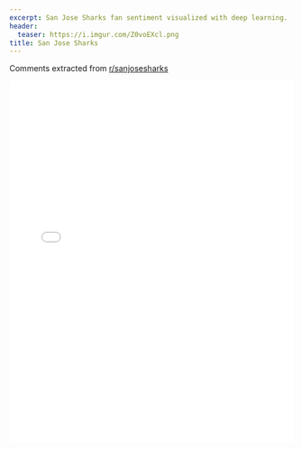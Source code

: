 ```yaml
---
excerpt: San Jose Sharks fan sentiment visualized with deep learning.
header:
  teaser: https://i.imgur.com/Z0voEXcl.png
title: San Jose Sharks
---
```


Comments extracted from [r/sanjosesharks](https://reddit.com/r/sanjosesharks)
<iframe id="igraph" scrolling="no" style="border:none;" seamless="seamless" src="/plots/NHL/SJS.html" height="640" width="100%"></iframe>